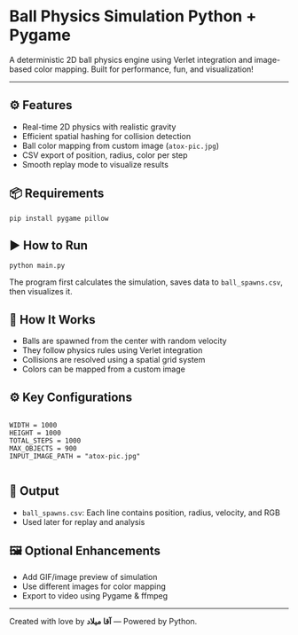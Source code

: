 <!DOCTYPE html>
<html lang="en">
<head>
  <meta charset="UTF-8">
  <meta name="viewport" content="width=device-width, initial-scale=1">


</head>
<body>

  <h1>Ball Physics Simulation <span class="tag">Python + Pygame</span></h1>
  <p>A deterministic 2D ball physics engine using Verlet integration and image-based color mapping. Built for performance, fun, and visualization!</p>

  <hr>

  <h2>⚙️ Features</h2>
  <ul>
    <li>Real-time 2D physics with realistic gravity</li>
    <li>Efficient spatial hashing for collision detection</li>
    <li>Ball color mapping from custom image (<code>atox-pic.jpg</code>)</li>
    <li>CSV export of position, radius, color per step</li>
    <li>Smooth replay mode to visualize results</li>
  </ul>

  <h2>📦 Requirements</h2>
  <pre><code>pip install pygame pillow</code></pre>

  <h2>▶️ How to Run</h2>
  <pre><code>python main.py</code></pre>
  <p>The program first calculates the simulation, saves data to <code>ball_spawns.csv</code>, then visualizes it.</p>

  <h2>🧠 How It Works</h2>
  <ul>
    <li>Balls are spawned from the center with random velocity</li>
    <li>They follow physics rules using Verlet integration</li>
    <li>Collisions are resolved using a spatial grid system</li>
    <li>Colors can be mapped from a custom image</li>
  </ul>

  <h2>⚙️ Key Configurations</h2>
  <pre><code>
WIDTH = 1000
HEIGHT = 1000
TOTAL_STEPS = 1000
MAX_OBJECTS = 900
INPUT_IMAGE_PATH = "atox-pic.jpg"
  </code></pre>

  <h2>📁 Output</h2>
  <ul>
    <li><code>ball_spawns.csv</code>: Each line contains position, radius, velocity, and RGB</li>
    <li>Used later for replay and analysis</li>
  </ul>

  <h2>🖼️ Optional Enhancements</h2>
  <ul>
    <li>Add GIF/image preview of simulation</li>
    <li>Use different images for color mapping</li>
    <li>Export to video using Pygame & ffmpeg</li>
  </ul>

  <hr>

  <p>Created with love by <strong>آقا میلاد</strong> &mdash; Powered by Python.</p>

</body>
</html>
